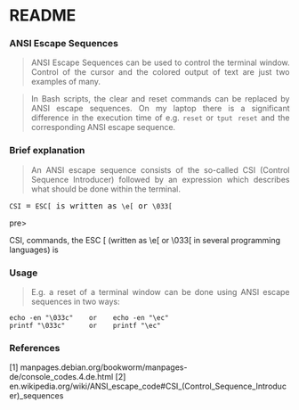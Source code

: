 # README

### ANSI Escape Sequences

> <p align="justify">ANSI Escape Sequences can be used to control the terminal window. Control of the cursor and the colored output of text are just two examples of many.</p>

> <p align="justify">In Bash scripts, the clear and reset commands can be replaced by ANSI escape sequences. On my laptop there is a significant difference in the execution time of e.g. <code>reset</code> or <code>tput reset</code> and the corresponding ANSI escape sequence.</p>

### Brief explanation

>  <p align="justify">An ANSI escape sequence consists of the so-called CSI (Control Sequence Introducer) followed by an expression which describes what should be done within the terminal.</p>

<pre><code>CSI</code> = <code>ESC[</code> is written as <code>\e[</code> or <code>\033[</code></pre>pre>    

CSI, commands, the ESC [ (written as \e[ or \033[ in several programming languages) is

### Usage

>  <p align="justify">E.g. a reset of a terminal window can be done using ANSI escape sequences in two ways:</p>

    echo -en "\033c"    or    echo -en "\ec"
    printf "\033c"      or    printf "\ec"


### References

[1] manpages.debian.org/bookworm/manpages-de/console_codes.4.de.html
[2] en.wikipedia.org/wiki/ANSI_escape_code#CSI_(Control_Sequence_Introducer)_sequences
    
